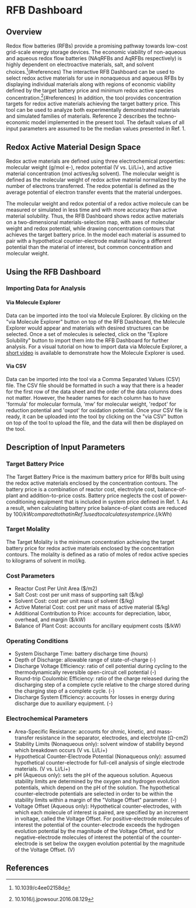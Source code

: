 # RFB Dashboard
## Overview
Redox flow batteries (RFBs) provide a promising pathway towards low-cost grid-scale energy storage devices. The economic viability of non-aqueous and aqueous redox flow batteries (NAqRFBs and AqRFBs respectively) is highly dependent on electroactive materials, salt, and solvent choices.[^1](#references) The interactive RFB Dashboard can be used to select redox active materials for use in nonaqueous and aqueous RFBs by displaying individual materials along with regions of economic viability defined by the target battery price and minimum redox active species concentration.[^2](#references) In addition, the tool provides concentration targets for redox active materials achieving the target battery price. This tool can be used to analyze both experimentally demonstrated materials and simulated families of materials. Reference 2 describes the techno-economic model implemented in the present tool. The default values of all input parameters are assumed to be the median values presented in Ref. 1.

## Redox Active Material Design Space
Redox active materials are defined using three electrochemical properties: molecular weight (g/mol e-), redox potential (V vs. Li/Li+), and active material concentration (mol actives/kg solvent). The molecular weight is defined as the molecular weight of redox active material normalized by the number of electrons transferred. The redox potential is defined as the average potential of electron transfer events that the material undergoes.

The molecular weight and redox potential of a redox active molecule can be measured or simulated in less time and with more accuracy than active material solubility. Thus, the RFB Dashboard shows redox active materials on a two-dimensional materials-selection map, with axes of molecular weight and redox potential, while drawing concentration contours that achieves the target battery price. In the model each material is assumed to pair with a hypothetical counter-electrode material having a different potential than the material of interest, but common concentration and molecular weight.

## Using the RFB Dashboard
### Importing Data for Analysis
#### Via Molecule Explorer
Data can be imported into the tool via Molecule Explorer. By clicking on the "via Molecule Explorer" button on top of the RFB Dashboard, the Molecule Explorer would appear and materials with desired structures can be selected. Once a set of molecules is selected, click on the "Explore Solubility" button to import them into the RFB Dashboard for further analysis. For a visual tutorial on how to import data via Molecule Explorer, a [short video](https://www.youtube.com/watch?v=w5NHcwujX30) is available to demonstrate how the Molecule Explorer is used.

#### Via CSV
Data can be imported into the tool via a Comma Separated Values (CSV) file. The CSV file should be formatted in such a way that there is a header for the first row of the data sheet and the order of the data columns does not matter. However, the header names for each column has to have 'formula' for molecular formula, 'mw' for molecular weight, 'redpot' for reduction potential and 'oxpot' for oxidation potential. Once your CSV file is ready, it can be uploaded into the tool by clicking on the "via CSV" button on top of the tool to upload the file, and the data will then be displayed on the tool.

## Description of Input Parameters
### Target Battery Price
The Target Battery Price is the maximum battery price for RFBs built using the redox active materials enclosed by the concentration contours. The battery price is a combination of reactor cost, electrolyte cost, balance-of-plant and addition-to-price costs. Battery price neglects the cost of power-conditioning equipment that is included in system price defined in Ref. 1. As a result, when calculating battery price balance-of-plant costs are reduced by $100/kW compared to that in Ref. 1 used to calculate system price. ($/kWh)

### Target Molality
The Target Molality is the minimum concentration achieving the target battery price for redox active materials enclosed by the concentration contours. The molality is defined as a ratio of moles of redox active species to kilograms of solvent in mol/kg.

### Cost Parameters
* Reactor Cost Per Unit Area ($/m2)
* Salt Cost: cost per unit mass of supporting salt ($/kg)
* Solvent Cost: cost per unit mass of solvent ($/kg)
* Active Material Cost: cost per unit mass of active material ($/kg)
* Additional Contribution to Price: accounts for depreciation, labor, overhead, and margin ($/kW)
* Balance of Plant Cost: accounts for ancillary equipment costs ($/kW)

### Operating Conditions
* System Discharge Time: battery discharge time (hours)
* Depth of Discharge: allowable range of state-of-charge (-)
* Discharge Voltage Efficiency: ratio of cell potential during cycling to the thermodynamically reversible open-circuit cell potential (-)
* Round-trip Coulombic Efficiency: ratio of the charge released during the discharging step of a complete cycle relative to the charge stored during the charging step of a complete cycle. (-)
* Discharge System Efficiency: accounts for losses in energy during discharge due to auxiliary equipment. (-)

### Electrochemical Parameters
* Area-Specific Resistance: accounts for ohmic, kinetic, and mass-transfer resistance in the separator, electrodes, and electrolyte (Ω-cm2)
* Stability Limits (Nonaqueous only): solvent window of stability beyond which breakdown occurs (V vs. Li/Li+)
* Hypothetical Counter-Electrode Potential (Nonaqueous only): assumed hypothetical counter-electrode for full-cell analysis of single electrode materials. (V vs. Li/Li+)
* pH (Aqueous only): sets the pH of the aqueous solution. Aqueous stability limits are determined by the oxygen and hydrogen evolution potentials, which depend on the pH of the solution. The hypothetical counter-electrode potentials are selected in order to be within the stability limits within a margin of the "Voltage Offset" parameter. (-)
* Voltage Offset (Aqueous only): Hypothetical counter-electrodes, with which each molecule of interest is paired, are specified by an increment in voltage, called the Voltage Offset. For positive-electrode molecules of interest the potential of the counter-electrode exceeds the hydrogen evolution potential by the magnitude of the Voltage Offset, and for negative-electrode molecules of interest the potential of the counter-electrode is set below the oxygen evolution potential by the magnitude of the Voltage Offset. (V)

## References
 [^1]: 10.1039/c4ee02158d 
 [^2]: 10.1016/j.jpowsour.2016.08.129
